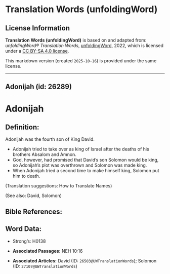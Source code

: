 # Translation Words (unfoldingWord)

## License Information

**Translation Words (unfoldingWord)** is based on and adapted from: _unfoldingWord® Translation Words_, [unfoldingWord](https://unfoldingword.org/utw), 2022, which is licensed under a [CC BY-SA 4.0 license](https://creativecommons.org/licenses/by-sa/4.0/legalcode.en).

This markdown version (created `2025-10-16`) is provided under the same license.



--------------------------------

## Adonijah (id: 26289)

Adonijah
========

Definition:
-----------

Adonijah was the fourth son of King David.

* Adonijah tried to take over as king of Israel after the deaths of his brothers Absalom and Amnon.
* God, however, had promised that David’s son Solomon would be king, so Adonijah’s plot was overthrown and Solomon was made king.
* When Adonijah tried a second time to make himself king, Solomon put him to death.

(Translation suggestions: How to Translate Names)

(See also: David, Solomon)

Bible References:
-----------------

Word Data:
----------

* Strong’s: H0138

* **Associated Passages:** NEH 10:16
* **Associated Articles:** David (ID: `26503@UWTranslationWords`); Solomon (ID: `27107@UWTranslationWords`)

